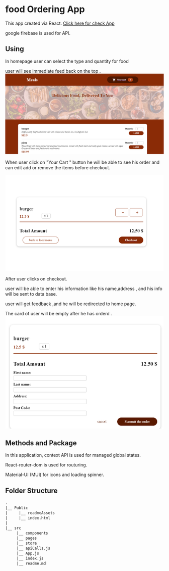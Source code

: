 # food Ordering App

This app created via React. [Click here for check App](https://oreder-food.netlify.app/)

google firebase is used for API. 

## Using
In homepage user can select the type and quantity for food
 
 user will see immediate feed back on the top .
 ![homePageImage](https://github.com/belal19979/food-ordering/blob/main/public/readmeAssests/home.PNG)

When user click on "Your Cart " button he will be able to see his order and can edit add or remove the items before checkout.

 ![orderPageImage](https://github.com/belal19979/food-ordering/blob/main/public/readmeAssests/order.PNG)

After user clicks on checkout.


user will be able to enter his information like his name,address , and his info will be sent to data base.


user will get feedback ,and he will be redirected to home page.


The card of user will be empty after he has orderd .
![checkoutPageImage](https://github.com/belal19979/food-ordering/blob/main/public/readmeAssests/checkout.PNG)

## Methods and Package
In this application, context API is used for managed global states. 


React-router-dom is used for routuring.


Material-UI (MUI) for icons and loading spinner.

## Folder Structure

```
.
|__ Public
|     |__ readmeAssets
|     |__ index.html
|    
|__ src
     |__ components
     |__ pages
     |__ store
     |__ apiCalls.js
     |__ App.js
     |__ index.js
     |__ readme.md

```
